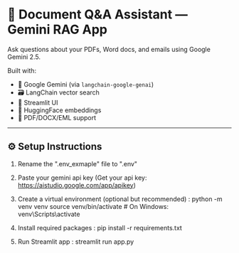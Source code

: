 # 📄 Document Q&A Assistant — Gemini RAG App

Ask questions about your PDFs, Word docs, and emails using Google Gemini 2.5.

Built with:
- 🧠 Google Gemini (via `langchain-google-genai`)
- 🗃️ LangChain vector search
- 💬 Streamlit UI
- 🧩 HuggingFace embeddings
- 📂 PDF/DOCX/EML support

---

## ⚙️ Setup Instructions

1. Rename the ".env_exmaple" file to ".env"

2. Paste your gemini api key (Get your api key: https://aistudio.google.com/app/apikey)

3. Create a virtual environment (optional but recommended) :
    python -m venv venv
    source venv/bin/activate    # On Windows: venv\Scripts\activate

4. Install required packages :
    pip install -r requirements.txt

5. Run Streamlit app :
    streamlit run app.py

